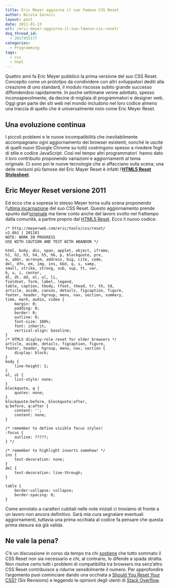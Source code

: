 ```yaml
---
title: Eric Meyer aggiorna il suo famoso CSS Reset
author: Nicola Iarocci
layout: post
date: 2011-01-13
url: /eric-meyer-aggiorna-il-suo-famoso-css-reset/
dsq_thread_id:
  - 2017455177
categories:
  - Programming
tags:
  - css
  - html
---
```

Quattro anni fa Eric Meyer pubblicò la prima versione del suo CSS
Reset. Concepito come un prototipo da condividere con altri
sviluppatori dediti alla creazione di uno standard, il modulo riscosse subito
grande successo diffondendosi rapidamente. In poche settimane venne adottato,
spesso inconsapevolmente, da decine di migliaia di programmatori e designer
web. Oggi gran parte dei siti web nel mondo includono nel loro codice almeno
una traccia di quello che è universalmente noto come Eric Meyer
Reset.

## Una evoluzione continua

I piccoli problemi e le nuove incompatibilità che inevitabilmente accompagnano
ogni aggiornamento dei browser esistenti, nonché le uscite di quelli nuovi
(Google Chrome su tutti) costringono spesso a rivedere fogli di stile e codice
JavaScript. Così nel tempo altri programmatori  hanno dato il loro contribuito
proponendo variazioni e aggiornamenti al tema originale. Ci sono poi le nuove
tecnologie che si affacciano sulla scena; una delle revisoni più famose del
Eric Mayer Reset è infatti l&#8217;[**HTML5 Reset Stylesheet**][1].

## **Eric Meyer Reset versione 2011**

Ed ecco che a sopresa lo stesso Meyer torna sulla scena proponendo
l&#8217;[ultima incarnazione][2] del suo CSS Reset. Questo aggiornamento prende
spunto dall&#8217;[originale][3] ma tiene conto anche del lavoro svolto nel
frattempo dalla comunità, a partire proprio dal [HTML5 Reset][1]. Ecco il nuovo
codice:

    /* http://meyerweb.com/eric/tools/css/reset/
    v2.0b1 | 201101
    NOTE: WORK IN PROGRESS
    USE WITH CAUTION AND TEST WITH ABANDON */

    html, body, div, span, applet, object, iframe,
    h1, h2, h3, h4, h5, h6, p, blockquote, pre,
    a, abbr, acronym, address, big, cite, code,
    del, dfn, em, img, ins, kbd, q, s, samp,
    small, strike, strong, sub, sup, tt, var,
    b, u, i, center,
    dl, dt, dd, ol, ul, li,
    fieldset, form, label, legend,
    table, caption, tbody, tfoot, thead, tr, th, td,
    article, aside, canvas, details, figcaption, figure,
    footer, header, hgroup, menu, nav, section, summary,
    time, mark, audio, video {
        margin: 0;
        padding: 0;
        border: 0;
        outline: 0;
        font-size: 100%;
        font: inherit;
        vertical-align: baseline;
    }
    /* HTML5 display-role reset for older browsers */
    article, aside, details, figcaption, figure,
    footer, header, hgroup, menu, nav, section {
        display: block;
    }
    body {
        line-height: 1;
    }
    ol, ul {
        list-style: none;
    }
    blockquote, q {
        quotes: none;
    }
    blockquote:before, blockquote:after,
    q:before, q:after {
        content: '';
        content: none;
    }
    
    /* remember to define visible focus styles!
    :focus {
        outline: ?????;
    } */
    
    /* remember to highlight inserts somehow! */
    ins {
        text-decoration: none;
    }
    del {
        text-decoration: line-through;
    }
    
    table {
        border-collapse: collapse;
        border-spacing: 0;
    }

Come annotato a caratteri cubitali nelle note iniziali ci troviamo di fronte
a un lavoro non ancora definitivo. Sarà mia cura segnalare eventuali
aggiornamenti, tuttavia una prima occhiata al codice fa pensare che questa
prima stesura sia già valida.

## Ne vale la pena?

C&#8217;è un discussione in corso da tempo tra chi [sostiene][4] che tutto
sommato il CSS Reset non sia necessario e chi, al contrario, lo difende a spada
stratta. Non risolve certo tutti i problemi di compatibilità tra browsers ma
senz&#8217;altro CSS Reset contribuisce a ridurne sensibilmente il numero. Per
approfondire l&#8217;argomento puoi cominciare dando una occhiata a [Should You
Reset Your CSS?][5] (Six Revisions) e leggendo le opinioni degli utenti di
[Stack Overflow][6].

 [1]: http://html5doctor.com/html-5-reset-stylesheet/
 [2]: http://meyerweb.com/eric/thoughts/2011/01/03/reset-revisited/
 [3]: http://meyerweb.com/eric/tools/css/reset/
 [4]: http://covertprestige.info/css/base-stylesheet/
 [5]: http://sixrevisions.com/css/should-you-reset-your-css/
 [6]: http://stackoverflow.com/questions/167531/is-it-ok-to-use-a-css-reset-stylesheet
